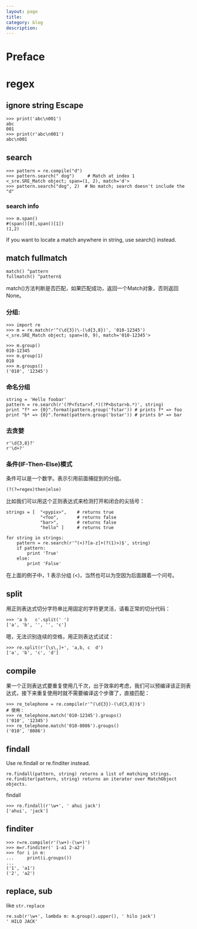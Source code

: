 ```yaml
---
layout: page
title:
category: blog
description:
---
```

# Preface

# regex


## ignore string Escape

	>>> print('abc\n001')
	abc
	001
	>>> print(r'abc\n001')
	abc\n001

## search

	>>> pattern = re.compile("d")
	>>> pattern.search(" dog")     # Match at index 1
	<_sre.SRE_Match object; span=(1, 2), match='d'>
	>>> pattern.search("dog", 2)  # No match; search doesn't include the "d"

### search info

	>>> m.span()
	#(span()[0],span()[1])
	(1,2)

If you want to locate a match anywhere in string, use search() instead.

## match fullmatch

	match() ^pattern
	fullmatch() ^pattern$

match()方法判断是否匹配，如果匹配成功，返回一个Match对象，否则返回None。


### 分组:

	>>> import re
	>>> m = re.match(r'^(\d{3})\-(\d{3,8})', '010-12345')
	<_sre.SRE_Match object; span=(0, 9), match='010-12345'>

	>>> m.group()
	010-12345
	>>> m.group(1)
	010
	>>> m.groups()
	('010', '12345')

### 命名分组

	string = 'Hello foobar'
	pattern = re.search(r'(?P<fstar>f.*)(?P<bstar>b.*)', string)
	print "f* => {0}".format(pattern.group('fstar')) # prints f* => foo
	print "b* => {0}".format(pattern.group('bstar')) # prints b* => bar

### 去贪婪

	r'\d{3,8}?'
	r'\d+?'

### 条件(IF-Then-Else)模式
条件可以是一个数字。表示引用前面捕捉到的分组。

	(?(?=regex)then|else)

比如我们可以用这个正则表达式来检测打开和闭合的尖括号：

	strings = [  "<pypix>",    # returns true
				 "<foo",       # returns false
				 "bar>",       # returns false
				 "hello" ]     # returns true

	for string in strings:
		pattern = re.search(r'^(<)?[a-z]+(?(1)>)$', string)
		if pattern:
			print 'True'
		else:
			print 'False'

在上面的例子中，1 表示分组 (<)，当然也可以为空因为后面跟着一个问号。

## split
用正则表达式切分字符串比用固定的字符更灵活，请看正常的切分代码：

	>>> 'a b   c'.split(' ')
	['a', 'b', '', '', 'c']

嗯，无法识别连续的空格，用正则表达式试试：

	>>> re.split(r'[\s\,]+', 'a,b, c  d')
	['a', 'b', 'c', 'd']

## compile
果一个正则表达式要重复使用几千次，出于效率的考虑，我们可以预编译该正则表达式，接下来重复使用时就不需要编译这个步骤了，直接匹配：

	>>> re_telephone = re.compile(r'^(\d{3})-(\d{3,8})$')
	# 使用：
	>>> re_telephone.match('010-12345').groups()
	('010', '12345')
	>>> re_telephone.match('010-8086').groups()
	('010', '8086')

## findall
Use re.findall or re.finditer instead.

	re.findall(pattern, string) returns a list of matching strings.
	re.finditer(pattern, string) returns an iterator over MatchObject objects.

findall

	>>> re.findall(r'\w+', ' ahui jack')
	['ahui', 'jack']

## finditer

	>>> r=re.compile(r'(\w+)-(\w+)')
	>>> m=r.finditer(' 1-a1 2-a2')
	>>> for i in m:
	...     print(i.groups())
	...
	('1', 'a1')
	('2', 'a2')

## replace, sub
like `str.replace`

	re.sub(r'\w+', lambda m: m.group().upper(), ' hilo jack')
	' HILO JACK'

